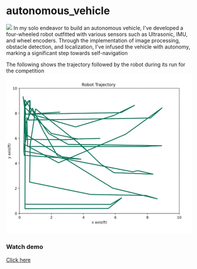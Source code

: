 # autonomous_vehicle
![](autonomous_vehicle.jpg)
In my solo endeavor to build an autonomous vehicle, I've developed a four-wheeled robot outfitted with various sensors such as Ultrasonic, IMU, and wheel encoders. Through the implementation of image processing, obstacle detection, and localization, I've infused the vehicle with autonomy, marking a significant step towards self-navigation

The following shows the trajectory followed by the robot during its run for the competition
![](Trajectory.jpg)

### Watch demo
<a href="https://www.example.com](https://youtu.be/nImYLZwmc6c)https://youtu.be/nImYLZwmc6c">Click here</a>
